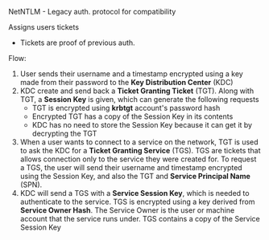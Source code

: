 NetNTLM - Legacy auth. protocol for compatibility

Assigns users tickets
* Tickets are proof of previous auth.

Flow:
1. User sends their username and a timestamp encrypted using a key made from their password to the **Key Distribution Center** (KDC)
2. KDC create and send back a **Ticket Granting Ticket** (TGT). Along with TGT, a **Session Key** is given, which can generate the following requests
	* TGT is encrypted using **krbtgt** account's password hash
	* Encrypted TGT has a copy of the Session Key in its contents
	* KDC has no need to store the Session Key because it can get it by decrypting the TGT
3. When a user wants to connect to a service on the network, TGT is used to ask the KDC for a **Ticket Granting Service** (TGS). TGS are tickets that allows connection only to the service they were created for. To request a TGS, the user will send their username and timestamp encrypted using the Session Key, and also the TGT and **Service Principal Name** (SPN). 
4. KDC will send a TGS with a **Service Session Key**, which is needed to authenticate to the service. TGS is encrypted using a key derived from **Service Owner Hash**. The Service Owner is the user or machine account that the service runs under. TGS contains a copy of the Service Session Key